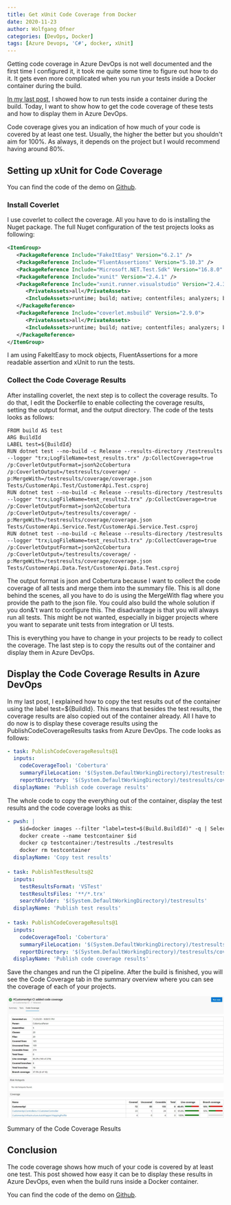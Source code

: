 ```yaml
---
title: Get xUnit Code Coverage from Docker
date: 2020-11-23
author: Wolfgang Ofner
categories: [DevOps, Docker]
tags: [Azure Devops, 'C#', docker, xUnit]
---
```

Getting code coverage in Azure DevOps is not well documented and the first time I configured it, it took me quite some time to figure out how to do it. It gets even more complicated when you run your tests inside a Docker container during the build.

<a href="/run-xUnit-inside-docker-during-ci-build" target="_blank" rel="noopener noreferrer">In my last post</a>, I showed how to run tests inside a container during the build. Today, I want to show how to get the code coverage of these tests and how to display them in Azure DevOps.

Code coverage gives you an indication of how much of your code is covered by at least one test. Usually, the higher the better but you shouldn't aim for 100%. As always, it depends on the project but I would recommend having around 80%.

## Setting up xUnit for Code Coverage

You can find the code of the demo on <a href="https://github.com/WolfgangOfner/MicroserviceDemo" target="_blank" rel="noopener noreferrer">Github</a>.

### Install Coverlet

I use coverlet to collect the coverage. All you have to do is installing the Nuget package. The full Nuget configuration of the test projects looks as following:

```xml  
<ItemGroup>
   <PackageReference Include="FakeItEasy" Version="6.2.1" />
   <PackageReference Include="FluentAssertions" Version="5.10.3" />
   <PackageReference Include="Microsoft.NET.Test.Sdk" Version="16.8.0" />
   <PackageReference Include="xunit" Version="2.4.1" />
   <PackageReference Include="xunit.runner.visualstudio" Version="2.4.3">
      <PrivateAssets>all</PrivateAssets>
      <IncludeAssets>runtime; build; native; contentfiles; analyzers; buildtransitive</IncludeAssets>
   </PackageReference>
   <PackageReference Include="coverlet.msbuild" Version="2.9.0">
      <PrivateAssets>all</PrivateAssets>
      <IncludeAssets>runtime; build; native; contentfiles; analyzers; buildtransitive</IncludeAssets>
   </PackageReference>
</ItemGroup>  
```

I am using FakeItEasy to mock objects, FluentAssertions for a more readable assertion and xUnit to run the tests.

### Collect the Code Coverage Results

After installing coverlet, the next step is to collect the coverage results. To do that, I edit the Dockerfile to enable collecting the coverage results, setting the output format, and the output directory. The code of the tests looks as follows:

```docker 
FROM build AS test  
ARG BuildId
LABEL test=${BuildId}
RUN dotnet test --no-build -c Release --results-directory /testresults --logger "trx;LogFileName=test_results.trx" /p:CollectCoverage=true /p:CoverletOutputFormat=json%2cCobertura /p:CoverletOutput=/testresults/coverage/ -p:MergeWith=/testresults/coverage/coverage.json  Tests/CustomerApi.Test/CustomerApi.Test.csproj  
RUN dotnet test --no-build -c Release --results-directory /testresults --logger "trx;LogFileName=test_results2.trx" /p:CollectCoverage=true /p:CoverletOutputFormat=json%2cCobertura /p:CoverletOutput=/testresults/coverage/ -p:MergeWith=/testresults/coverage/coverage.json  Tests/CustomerApi.Service.Test/CustomerApi.Service.Test.csproj  
RUN dotnet test --no-build -c Release --results-directory /testresults --logger "trx;LogFileName=test_results3.trx" /p:CollectCoverage=true /p:CoverletOutputFormat=json%2cCobertura /p:CoverletOutput=/testresults/coverage/ -p:MergeWith=/testresults/coverage/coverage.json  Tests/CustomerApi.Data.Test/CustomerApi.Data.Test.csproj
```

The output format is json and Cobertura because I want to collect the code coverage of all tests and merge them into the summary file. This is all done behind the scenes, all you have to do is using the MergeWith flag where you provide the path to the json file. You could also build the whole solution if you don&'t want to configure this. The disadvantage is that you will always run all tests. This might be not wanted, especially in bigger projects where you want to separate unit tests from integration or UI tests.

This is everything you have to change in your projects to be ready to collect the coverage. The last step is to copy the results out of the container and display them in Azure DevOps.

## Display the Code Coverage Results in Azure DevOps

In my last post, I explained how to copy the test results out of the container using the label test=${BuildId}. This means that besides the test results, the coverage results are also copied out of the container already. All I have to do now is to display these coverage results using the PublishCodeCoverageResults tasks from Azure DevOps. The code looks as follows:

```yaml  
- task: PublishCodeCoverageResults@1
  inputs:
    codeCoverageTool: 'Cobertura'
    summaryFileLocation: '$(System.DefaultWorkingDirectory)/testresults/coverage/coverage.cobertura.xml'
    reportDirectory: '$(System.DefaultWorkingDirectory)/testresults/coverage/reports'
  displayName: 'Publish code coverage results' 
```

The whole code to copy the everything out of the container, display the test results and the code coverage looks as this:

```yaml  
- pwsh: |
    $id=docker images --filter "label=test=$(Build.BuildId)" -q | Select-Object -First 1
    docker create --name testcontainer $id
    docker cp testcontainer:/testresults ./testresults
    docker rm testcontainer
  displayName: 'Copy test results'
 
- task: PublishTestResults@2
  inputs:
    testResultsFormat: 'VSTest'
    testResultsFiles: '**/*.trx'
    searchFolder: '$(System.DefaultWorkingDirectory)/testresults'
  displayName: 'Publish test results'
 
- task: PublishCodeCoverageResults@1
  inputs:
    codeCoverageTool: 'Cobertura'
    summaryFileLocation: '$(System.DefaultWorkingDirectory)/testresults/coverage/coverage.cobertura.xml'
    reportDirectory: '$(System.DefaultWorkingDirectory)/testresults/coverage/reports'
  displayName: 'Publish code coverage results'
```

Save the changes and run the CI pipeline. After the build is finished, you will see the Code Coverage tab in the summary overview where you can see the coverage of each of your projects.

<div class="col-12 col-sm-10 aligncenter">
  <a href="/assets/img/posts/2020/11/Code-Coverage-Results.jpg"><img loading="lazy" src="/assets/img/posts/2020/11/Code-Coverage-Results.jpg" alt="Summary of the Code Coverage Results" /></a>
  
  <p>
    Summary of the Code Coverage Results
  </p>
</div>

## Conclusion

The code coverage shows how much of your code is covered by at least one test. This post showed how easy it can be to display these results in Azure DevOps, even when the build runs inside a Docker container.

You can find the code of the demo on <a href="https://github.com/WolfgangOfner/MicroserviceDemo" target="_blank" rel="noopener noreferrer">Github</a>.